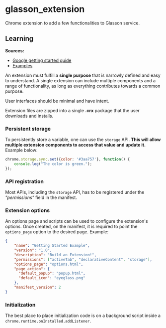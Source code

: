 # glasson_extension

Chrome extension to add a few functionalities to Glasson service.

## Learning

**Sources:**
- [Google getting started guide](https://developer.chrome.com/extensions)
- [Examples](https://github.com/orbitbot/chrome-extensions-examples)

An extension must fulfill a **single purpose** that is narrowly defined and easy to understand. A single extension can include multiple components and a range of functionality, as long as everything contributes towards a common purpose. 

User interfaces should be minimal and have intent.

Extension files are zipped into a single **.crx** package that the user downloads and installs.

### Persistent storage

To persistently store a variable, one can use the `storage` API. **This will allow multiple extension components to access that value and update it.** Example below:

```javascript
chrome.storage.sync.set({color: '#3aa757'}, function() {
    console.log("The color is green.");
});
```

### API registration

Most APIs, including the `storage` API, has to be registered under the *"permissions"* field in the manifest.

### Extension options

An options page and scripts can be used to configure the extension's options. Once created, on the manifest, it is required to point the `options_page` option to the desired page. Example:

```json
{
    "name": "Getting Started Example",
    "version": "1.0",
    "description": "Build an Extension!",
    "permissions": ["activeTab", "declarativeContent", "storage"],
    "options_page": "options.html",
    "page_action": {
      "default_popup": "popup.html",
      "default_icon": "eyeglass.png"
    },
    "manifest_version": 2
}
```

### Initialization

The best place to place initialization code is on a background script inside a `chrome.runtime.onInstalled.addListener`.